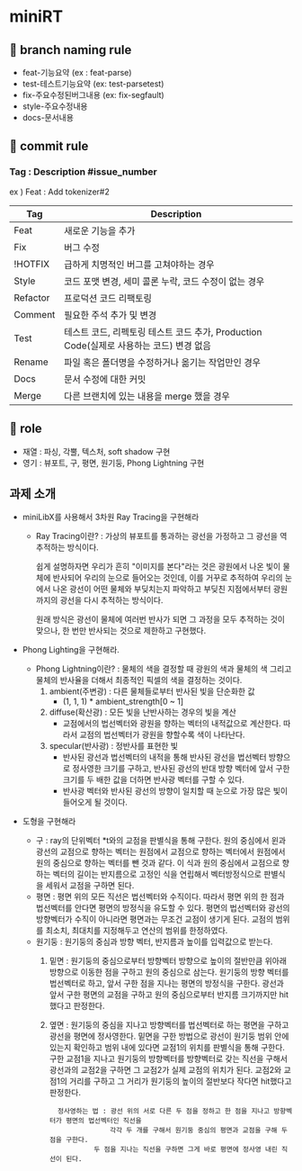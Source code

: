 # miniRT

## 🌟 branch naming rule

- feat-기능요약 (ex : feat-parse)
- test-테스트기능요약 (ex: test-parsetest)
- fix-주요수정된버그내용 (ex: fix-segfault)
- style-주요수정내용
- docs-문서내용

## 🌟 commit rule

### Tag : Description #issue_number
ex ) Feat : Add tokenizer#2

|Tag | Description|
|-|-|
|Feat | 새로운 기능을 추가|
|Fix |	버그 수정|
|!HOTFIX |	급하게 치명적인 버그를 고쳐야하는 경우|
|Style |	코드 포맷 변경, 세미 콜론 누락, 코드 수정이 없는 경우|
|Refactor | 프로덕션 코드 리팩토링|
|Comment |	필요한 주석 추가 및 변경|
|Test	| 테스트 코드, 리펙토링 테스트 코드 추가, Production Code(실제로 사용하는 코드) 변경 없음|
|Rename |	파일 혹은 폴더명을 수정하거나 옮기는 작업만인 경우|
|Docs | 문서 수정에 대한 커밋|
|Merge | 다른 브랜치에 있는 내용을 merge 했을 경우 |

## 🌟 role

 - 재열 : 파싱, 각뿔, 텍스처, soft shadow 구현
 - 영기 : 뷰포트, 구, 평면, 원기둥, Phong Lightning 구현

 ## 과제 소개
 - miniLibX를 사용해서 3차원 Ray Tracing을 구현해라
	- Ray Tracing이란?
		: 가상의 뷰포트를 통과하는 광선을 가정하고 그 광선을 역추적하는 방식이다.
		
		쉽게 설명하자면 우리가 흔히 "이미지를 본다"라는 것은 광원에서 나온 빛이 물체에 반사되어 우리의 눈으로 들어오는 것인데,
		이를 거꾸로 추적하여 우리의 눈에서 나온 광선이 어떤 물체와 부딪치는지 파악하고 부딪친 지점에서부터 광원까지의 광선을 다시
		추적하는 방식이다.

		원래 방식은 광선이 물체에 여러번 반사가 되면 그 과정을 모두 추적하는 것이 맞으나, 한 번만 반사되는 것으로 제한하고 구현했다.

- Phong Lighting을 구현해라.
	- Phong Lightning이란?
		: 물체의 색을 결정할 때 광원의 색과 물체의 색 그리고 물체의 반사율을 더해서 최종적인 픽셀의 색을 결정하는 것이다.
		1. ambient(주변광) : 다른 물체들로부터 반사된 빛을 단순화한 값
			- (1, 1, 1) * ambient_strength[0 ~ 1]
		2. diffuse(확산광) : 모든 빛을 난반사하는 경우의 빛을 계산
			- 교점에서의 법선벡터와 광원을 향하는 벡터의 내적값으로 계산한다. 따라서 교점의 법선벡터가 광원을 향할수록 색이 나타난다.
		3. specular(반사광) : 정반사를 표현한 빛
			- 반사된 광선과 법선벡터의 내적을 통해 반사된 광선을 법선벡터 방향으로 정사영한 크기를 구하고, 반사된 광선의 반대 방향 벡터에 앞서 구한 크기를 두 배한 값을 더하면 반사광 벡터를 구할 수 있다.
			- 반사광 벡터와 반사된 광선의 방향이 일치할 때 눈으로 가장 많은 빛이 들어오게 될 것이다.

- 도형을 구현해라
	- 구 : ray의 단위벡터 *t와의 교점을 판별식을 통해 구한다.
		   원의 중심에서 윈과 광선의 교점으로 향하는 벡터는 원점에서 교점으로 향하는 벡터에서 원점에서 원의 중심으로 향하는 벡터를 뺀 것과 같다. 이 식과 원의 중심에서 교점으로 향하는 벡터의 길이는 반지름으로 고정인 식을 연립해서 벡터방정식으로 판별식을 세워서 교점을 구하면 된다.
	- 평면 : 평면 위의 모든 직선은 법선벡터와 수직이다. 따라서 평면 위의 한 점과 법선벡터를 안다면 평면의 방정식을 유도할 수 있다.
			평면의 법선벡터와 광선의 방향벡터가 수직이 아니라면 평면과는 무조건 교점이 생기게 된다. 교점의 범위를 최소치, 최대치를 지정해두고 연산의 범위를 한정하였다.
	- 원기둥 : 원기둥의 중심과 방향 벡터, 반지름과 높이를 입력값으로 받는다.
		1. 밑면 : 원기둥의 중심으로부터 방향벡터 방향으로 높이의 절반만큼 위아래 방향으로 이동한 점을 구하고 원의 중심으로 삼는다.
				 원기둥의 방향 벡터를 법선벡터로 하고, 앞서 구한 점을 지나는 평면의 방정식을 구한다.
				 광선과 앞서 구한 평면의 교점을 구하고 원의 중심으로부터 반지름 크기까지만 hit했다고 판정한다.
		2. 옆면 : 원기둥의 중심을 지나고 방향벡터를 법선벡터로 하는 평면을 구하고 광선을 평면에 정사영한다.
				 밑면을 구한 방법으로 광선이 원기둥 범위 안에 있는지 확인하고 범위 내에 있다면 교점1의 위치를 판별식을 통해 구한다.
				 구한 교점1을 지나고 원기둥의 방향벡터를 방향벡터로 갖는 직선을 구해서 광선과의 교점2을 구하면 그 교점2가 실제 교점의 위치가 된다. 교점2와 교점1의 거리를 구하고 그 거리가 원기둥의 높이의 절반보다 작다면 hit했다고 판정한다.
				 
				 정사영하는 법 : 광선 위의 서로 다른 두 점을 정하고 한 점을 지나고 방향벡터가 평면의 법선벡터인 직선을
        				      각각 두 개를 구해서 원기둥 중심의 평면과 교점을 구해 두 점을 구한다.
  					      두 점을 지나는 직선을 구하면 그게 바로 평면에 정사영 내린 직선이 된다.


